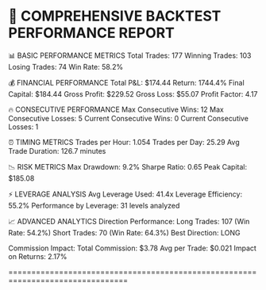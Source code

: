 🚀 COMPREHENSIVE BACKTEST PERFORMANCE REPORT
================================================================================

📊 BASIC PERFORMANCE METRICS
Total Trades: 177
Winning Trades: 103
Losing Trades: 74
Win Rate: 58.2%

💰 FINANCIAL PERFORMANCE
Total P&L: $174.44
Return: 1744.4%
Final Capital: $184.44
Gross Profit: $229.52
Gross Loss: $55.07
Profit Factor: 4.17

🔥 CONSECUTIVE PERFORMANCE
Max Consecutive Wins: 12
Max Consecutive Losses: 5
Current Consecutive Wins: 0
Current Consecutive Losses: 1

⏰ TIMING METRICS
Trades per Hour: 1.054
Trades per Day: 25.29
Avg Trade Duration: 126.7 minutes

📉 RISK METRICS
Max Drawdown: 9.2%
Sharpe Ratio: 0.65
Peak Capital: $185.08

⚡ LEVERAGE ANALYSIS
Avg Leverage Used: 41.4x
Leverage Efficiency: 55.2%
Performance by Leverage: 31 levels analyzed

📈 ADVANCED ANALYTICS
Direction Performance:
  Long Trades: 107 (Win Rate: 54.2%)
  Short Trades: 70 (Win Rate: 64.3%)
  Best Direction: LONG

Commission Impact:
  Total Commission: $3.78
  Avg per Trade: $0.021
  Impact on Returns: 2.17%

================================================================================